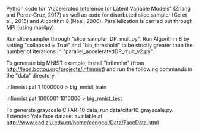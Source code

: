 Python code for  "Accelerated Inference for Latent Variable Models" (Zhang and Perez-Cruz, 2017) as well as code for distributed slice sampler (Ge et al., 2015) and Algorithm 8 (Neal, 2000). Parallelization is carried out through MPI (using mpi4py).

Run slice sampler through "slice_sampler_DP_mult.py". Run Algorithm 8 by setting "collapsed = True" and "bin_threshold" to be strictly greater than the number of iterations in "parallel_acceleratedDP_mult_v2.py".

To generate big MNIST example, install "infimnist" (from http://leon.bottou.org/projects/infimnist) and run the following commands in the "data" directory

infimnist pat 1 1000000 > big_mnist_train

infimnist pat 1000001 1010000 > big_mnist_test

To generate grayscale CIFAR-10 data, run data/cifar10_grayscale.py. Extended Yale face dataset available at http://www.cad.zju.edu.cn/home/dengcai/Data/FaceData.html
